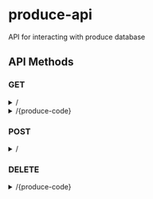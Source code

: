 # produce-api
API for interacting with produce database

## API Methods
### GET 

<details>
    <summary> / </summary>

Returns all records in the produce database in JSON list format

<pre>
    <code>
    Response content
[
    {
        "Name" : "Dragonfruit",
        "Produce Code" : "1234-1234-1234-1234",
        "Unit Price" : 3.14
    },
    {
        "Name" : "Orange",
        "Produce Code" : "4312-4312-4312-4321",
        "Unit Price" : 2.14
    }
]
    </code>
</pre>
</details>
</details>
<details>
    <summary> /{produce-code} </summary>
Returns a specific record identified by the given produce code

<pre>
    <code>
    Response content
[
    {
        "Name" : "Dragonfruit",
        "Produce Code" : "1234-1234-1234-1234",
        "Unit Price" : 3.14
    }
]
    </code>
</pre>
</details>
</details>

### POST

<details>
    <summary> / </summary>
Returns the record(s) that were added

<pre>
    <code>
Payload
[
    {
        "Name" : "Dragonfruit",
        "Produce Code" : "1234-1234-1234-1234",
        "Unit Price" : 3.14
    }
]
    </code>
</pre>
</details>

### DELETE
<details>
    <summary> /{produce-code} </summary>
Deletes a specific record identified by the given produce code

Returns the record that was deleted
<pre>
    <code>
    Response content
[
    {
        "Name" : "Dragonfruit",
        "Produce Code" : "1234-1234-1234-1234",
        "Unit Price" : 3.14
    }
]
    </code>
</pre>
</details>
</details>
